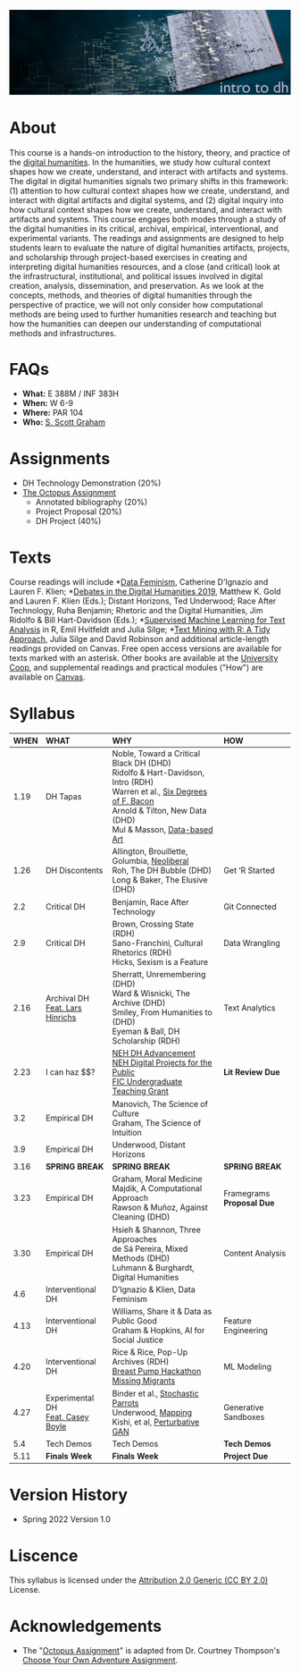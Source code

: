 ![Intro to DH](assets/cover.png)

# About
This course is a hands-on introduction to the history, theory, and practice of the [digital humanities](assets/dh_papers.png). In the humanities, we study how cultural context shapes how we create, understand, and interact with artifacts and systems. The digital in digital humanities signals two primary shifts in this framework: (1) attention to how cultural context shapes how we create, understand, and interact with digital artifacts and digital systems, and (2) digital inquiry into how cultural context shapes how we create, understand, and interact with artifacts and systems. This course engages both modes through a study of the digital humanities in its critical, archival, empirical, interventional, and experimental variants. The readings and assignments are designed to help students learn to evaluate the nature of digital humanities artifacts, projects, and scholarship through project-based exercises in creating and interpreting digital humanities resources, and a close (and critical) look at the infrastructural, institutional, and political issues involved in digital creation, analysis, dissemination, and preservation. As we look at the concepts, methods, and theories of digital humanities through the perspective of practice, we will not only consider how computational methods are being used to further humanities research and teaching but how the humanities can deepen our understanding of computational methods and infrastructures.

# FAQs
* **What:** E 388M / INF 383H 
* **When:** W 6-9
* **Where:** PAR 104
* **Who:** [S. Scott Graham](https://sscottgraham.com)

# Assignments 
* DH Technology Demonstration (20%)
* [The Octopus Assignment](assets/Octopus_Assignment.pdf)
  - Annotated bibliography (20%)
  - Project Proposal (20%)
  - DH Project (40%) 

# Texts
Course readings will include \*[Data Feminism](https://mitpressonpubpub.mitpress.mit.edu/data-feminism), Catherine D’Ignazio and Lauren F. Klien; \*[Debates in the Digital Humanities 2019](https://dhdebates.gc.cuny.edu/projects/debates-in-the-digital-humanities-2019), Matthew K. Gold and Lauren F. Klien (Eds.); Distant Horizons, Ted Underwood; Race After Technology, Ruha Benjamin; Rhetoric and the Digital Humanities, Jim Ridolfo & Bill Hart-Davidson (Eds.); \*[Supervised Machine Learning for Text Analysis](https://smltar.com/) in R, Emil Hvitfeldt and Julia Silge; \*[Text Mining with R: A Tidy Approach](https://www.tidytextmining.com/), Julia Silge and David Robinson and additional article-length readings provided on Canvas. Free open access versions are available for texts marked with an asterisk. Other books are available at the [University Coop](https://www.universitycoop.com/adoption-search), and supplemental readings and practical modules ("How") are available on [Canvas](https://canvas.utexas.edu/). 

# Syllabus
|WHEN |	WHAT |	WHY |	HOW |
|:--|:---|:------|:----|
|1.19 |	DH Tapas | Noble, Toward a Critical Black DH (DHD)<br />Ridolfo & Hart-Davidson, Intro (RDH)<br />Warren et al., [Six Degrees of F. Bacon](http://digitalhumanities.org/dhq/vol/10/3/000244/000244.html)<br />Arnold & Tilton, New Data (DHD)<br />Mul & Masson, [Data-based Art](https://www.tmgonline.nl/articles/10.18146/2213-7653.2018.375/) | |
|1.26 |	DH Discontents |	Allington, Brouillette, Golumbia, [Neoliberal](https://lareviewofbooks.org/article/neoliberal-tools-archives-political-history-digital-humanities/) <br /> Roh, The DH Bubble (DHD) <br />Long & Baker, The Elusive (DHD) |	Get ‘R Started |
|2.2 |	Critical DH | 	Benjamin, Race After Technology |	Git Connected |
|2.9 |	Critical DH |	Brown, Crossing State (RDH) <br />Sano-Franchini, Cultural Rhetorics (RDH) <br />Hicks, Sexism is a Feature | Data Wrangling|
|2.16 |	Archival DH <br />[Feat. Lars Hinrichs](https://liberalarts.utexas.edu/english/faculty/profile.php?eid=lh9896)	| Sherratt, Unremembering (DHD) <br /> Ward & Wisnicki, The Archive (DHD) <br />Smiley, From Humanities to (DHD) <br /> Eyeman & Ball, DH Scholarship (RDH) |	Text Analytics |
|2.23 |	I can haz \$\$? |	[NEH DH Advancement](https://www.neh.gov/grants/odh/digital-humanities-advancement-grants) <br /> [NEH Digital Projects for the Public](https://www.neh.gov/grants/public/digital-projects-the-public) <br /> [FIC Undergraduate Teaching Grant](https://utexas.app.box.com/s/j0aofecfl9d1my4whlxqwf5plneasi46) |	**Lit Review Due** |
|3.2 |Empirical DH |	Manovich, The Science of Culture <br /> Graham, The Science of Intuition ||
|3.9 |Empirical DH |	Underwood, Distant Horizons	||
|3.16 |	**SPRING BREAK** | **SPRING BREAK** | **SPRING BREAK** |
|3.23 |	Empirical DH |Graham, Moral Medicine <br />Majdik, A Computational Approach<br />Rawson & Muñoz, Against Cleaning (DHD)|	Framegrams<br /> **Proposal Due**|
|3.30 |	Empirical DH |	Hsieh & Shannon, Three Approaches <br />de Sá Pereira, Mixed Methods (DHD)<br />Luhmann & Burghardt, Digital Humanities|	Content Analysis |
|4.6 |Interventional DH| D’Ignazio & Klien, Data Feminism	||
|4.13 |Interventional DH|	Williams, Share it & Data as Public Good<br />Graham & Hopkins, AI for Social Justice|	Feature Engineering|
|4.20	|Interventional DH|	Rice & Rice, Pop-Up Archives (RDH)<br />[Breast Pump Hackathon](https://kanarinka.github.io/makethebreastpumpnotsuck/ )<br />[Missing Migrants](https://missingmigrants.iom.int/)|ML Modeling|
|4.27	|Experimental DH<br />[Feat. Casey Boyle](http://caseyboyle.net/)|Binder et al., [Stochastic Parrots](https://dl.acm.org/doi/10.1145/3442188.3445922)<br />Underwood, [Mapping](https://tedunderwood.com/2021/10/21/latent-spaces-of-culture/#_ftn14)<br />Kishi, et al, [Perturbative GAN](https://arxiv.org/ftp/arxiv/papers/1902/1902.01514.pdf) |Generative Sandboxes|
|5.4	|Tech Demos|Tech Demos|**Tech Demos**|
|5.11	|**Finals Week**|	**Finals Week**|**Project Due**|

# Version History  
* Spring 2022 Version 1.0 

# Liscence 
This syllabus is licensed under the [Attribution 2.0 Generic (CC BY 2.0)](https://creativecommons.org/licenses/by/2.0/) License.

# Acknowledgements 
* The "[Octopus Assignment](assets/Octopus_Assignment.pdf)" is adapted from Dr. Courtney Thompson's [Choose Your Own Adventure Assignment](https://twitter.com/Dr_C_Thompson/status/1333492508677058561?s=20).
